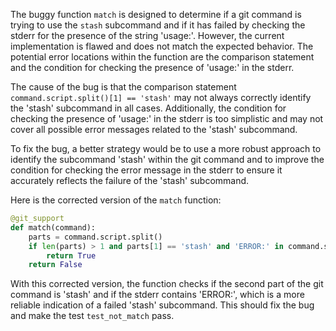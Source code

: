 The buggy function `match` is designed to determine if a git command is trying to use the `stash` subcommand and if it has failed by checking the stderr for the presence of the string 'usage:'. However, the current implementation is flawed and does not match the expected behavior. The potential error locations within the function are the comparison statement and the condition for checking the presence of 'usage:' in the stderr.

The cause of the bug is that the comparison statement `command.script.split()[1] == 'stash'` may not always correctly identify the 'stash' subcommand in all cases. Additionally, the condition for checking the presence of 'usage:' in the stderr is too simplistic and may not cover all possible error messages related to the 'stash' subcommand.

To fix the bug, a better strategy would be to use a more robust approach to identify the subcommand 'stash' within the git command and to improve the condition for checking the error message in the stderr to ensure it accurately reflects the failure of the 'stash' subcommand.

Here is the corrected version of the `match` function:

```python
@git_support
def match(command):
    parts = command.script.split()
    if len(parts) > 1 and parts[1] == 'stash' and 'ERROR:' in command.stderr:
        return True
    return False
```

With this corrected version, the function checks if the second part of the git command is 'stash' and if the stderr contains 'ERROR:', which is a more reliable indication of a failed 'stash' subcommand. This should fix the bug and make the test `test_not_match` pass.